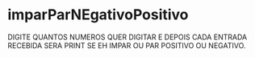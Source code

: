 # imparParNEgativoPositivo
DIGITE QUANTOS NUMEROS QUER DIGITAR E DEPOIS CADA ENTRADA RECEBIDA SERA PRINT SE EH IMPAR OU PAR POSITIVO OU NEGATIVO.
